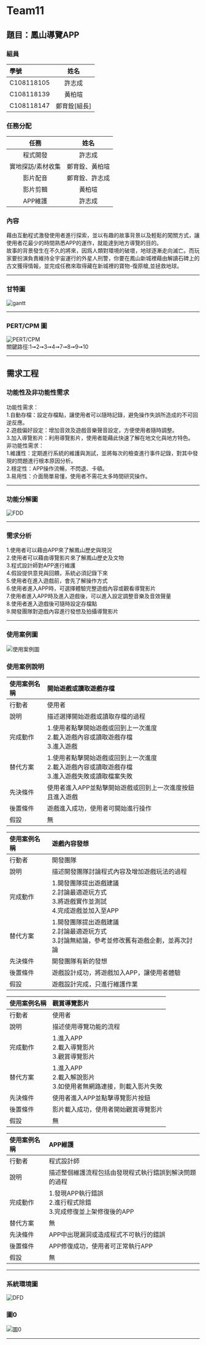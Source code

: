 # Team11

## 題目：鳳山導覽APP

### 組員
|學號|姓名|
|:---|:---:|
|C108118105|許志成|
|C108118139|黃柏瑄|
|C108118147|鄭育銓[組長]|

### 任務分配
|任務|姓名|
|:---:|:---:|
|程式開發|許志成|
|實地探訪/素材收集|鄭育銓、黃柏瑄|
|影片配音|鄭育銓、許志成|
|影片剪輯|黃柏瑄|
|APP維護|許志成|

### 內容
藉由互動程式激發使用者進行探索，並以有趣的故事背景以及輕鬆的闖關方式，讓使用者花最少的時間熟悉APP的運作，就能達到地方導覽的目的。</br>
故事的背景發生在不久的將來，因爲人類對環境的破壞，地球逐漸走向滅亡。而玩家要扮演負責維持全宇宙運行的外星人刑警，你要在鳳山新城裡藉由解讀石碑上的古文獲得情報，並完成任務來取得藏在新城裡的寶物-復原槍,並拯救地球。

---

### 甘特圖
![gantt](team11_gantt.jpg)

---

### PERT/CPM 圖
![PERT/CPM](team11_PERT.jpg)
</br>關鍵路徑:1➞2➞3➞4➞7➞8➞9➞10

---

## 需求工程
### 功能性及非功能性需求
功能性需求：</br>
1.自動存檔：設定存檔點，讓使用者可以隨時記錄，避免操作失誤所造成的不可回逆反應。</br>
2.遊戲偏好設定：增加音效及遊戲音樂聲音設定，方便使用者隨時調整。</br>
3.加入導覽影片：利用導覽影片，使用者能藉此快速了解在地文化與地方特色。</br>
非功能性需求：</br>
1.維護性：定期進行系統的維護與測試，並將每次的檢查進行事件記錄，對其中發現的問題進行根本原因分析。</br>
2.穩定性：APP操作流暢，不閃退、卡頓。</br>
3.易用性：介面簡單易懂，使用者不需花太多時間研究操作。</br>

---

### 功能分解圖
![FDD](功能分解圖.jpg)

---

### 需求分析
1.使用者可以藉由APP來了解鳳山歷史與現況</br>
2.使用者可以藉由導覽影片來了解鳳山歷史及文物</br>
3.程式設計師對APP進行維護</br>
4.假設提供意見與回饋，系統必須記錄下來</br>
5.使用者在進入遊戲前，會先了解操作方式</br>
6.使用者進入APP時，可選擇體驗完整遊戲內容或觀看導覽影片</br>
7.使用者進入APP時及進入遊戲後，可以進入設定調整音樂及音效聲量</br>
8.使用者進入遊戲後可隨時設定存檔點</br>
9.開發團隊對遊戲內容進行發想及拍攝導覽影片

---

### 使用案例圖
![使用案例圖](使用案例圖.jpeg)

### 使用案例說明
|使用案例名稱|開始遊戲或讀取遊戲存檔|
|:---|:---|
|行動者|使用者|
|說明|描述選擇開始遊戲或讀取存檔的過程|
|完成動作|1.使用者點擊開始遊戲或回到上一次進度</br>2.載入遊戲內容或讀取遊戲存檔</br>3.進入遊戲|
|替代方案|1.使用者點擊開始遊戲或回到上一次進度</br>2.載入遊戲內容或讀取遊戲存檔</br>3.進入遊戲失敗或讀取檔案失敗|
|先決條件|使用者進入APP並點擊開始遊戲或回到上一次進度按鈕且進入遊戲|
|後置條件|遊戲進入成功，使用者可開始進行操作|
|假設|無|

|使用案例名稱|遊戲內容發想|
|:---|:---|
|行動者|開發團隊|
|說明|描述開發團隊討論程式內容及增加遊戲玩法的過程|
|完成動作|1.開發團隊提出遊戲建議</br>2.討論最適遊玩方式</br>3.將遊戲實作並測試</br>4.完成遊戲並加入至APP|
|替代方案|1.開發團隊提出遊戲建議</br>2.討論最適遊玩方式</br>3.討論無結論，參考並修改舊有遊戲企劃，並再次討論|
|先決條件|開發團隊有新的發想|
|後置條件|遊戲設計成功，將遊戲加入APP，讓使用者體驗|
|假設|遊戲設計完成，只進行維護作業|

|使用案例名稱|觀賞導覽影片|
|:---|:---|
|行動者|使用者|
|說明|描述使用導覽功能的流程|
|完成動作|1.進入APP</br>2.載入導覽影片</br>3.觀賞導覽影片|
|替代方案|1.進入APP</br>2.載入解說影片</br>3.如使用者無網路連接，則載入影片失敗</br>|
|先決條件|使用者進入APP並點擊導覽影片按鈕|
|後置條件|影片載入成功，使用者開始觀賞導覽影片|
|假設|無|

|使用案例名稱|APP維護|
|:---|:---|
|行動者|程式設計師|
|說明|描述整個維護流程包括由發現程式執行錯誤到解決問題的過程|
|完成動作|1.發現APP執行錯誤</br>2.進行程式除錯</br>3.完成修復並上架修復後的APP|
|替代方案|無|
|先決條件|APP中出現漏洞或造成程式不可執行的錯誤|
|後置條件|APP修復成功，使用者可正常執行APP|
|假設|無|

---

### 系統環境圖
![DFD](DFD.jpeg)

### 圖0
![圖0](圖0.jpeg)

---

